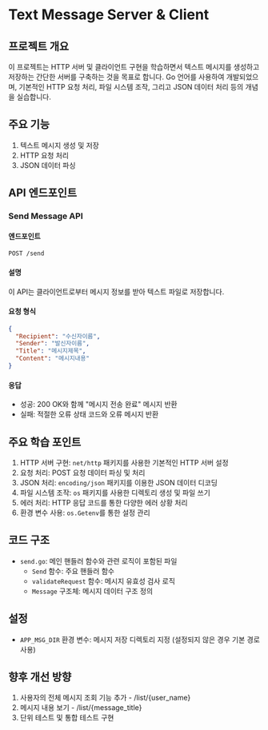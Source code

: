 # Text Message Server & Client

## 프로젝트 개요
이 프로젝트는 HTTP 서버 및 클라이언트 구현을 학습하면서 텍스트 메시지를 생성하고 저장하는 간단한 서버를 구축하는 것을 목표로 합니다. Go 언어를 사용하여 개발되었으며, 기본적인 HTTP 요청 처리, 파일 시스템 조작, 그리고 JSON 데이터 처리 등의 개념을 실습합니다.

## 주요 기능
1. 텍스트 메시지 생성 및 저장
2. HTTP 요청 처리
3. JSON 데이터 파싱

## API 엔드포인트

### Send Message API

#### 엔드포인트
`POST /send`

#### 설명
이 API는 클라이언트로부터 메시지 정보를 받아 텍스트 파일로 저장합니다.

#### 요청 형식
```json
{
  "Recipient": "수신자이름",
  "Sender": "발신자이름",
  "Title": "메시지제목",
  "Content": "메시지내용"
}
```

#### 응답
- 성공: 200 OK와 함께 "메시지 전송 완료" 메시지 반환
- 실패: 적절한 오류 상태 코드와 오류 메시지 반환

## 주요 학습 포인트
1. HTTP 서버 구현: `net/http` 패키지를 사용한 기본적인 HTTP 서버 설정
2. 요청 처리: POST 요청 데이터 파싱 및 처리
3. JSON 처리: `encoding/json` 패키지를 이용한 JSON 데이터 디코딩
4. 파일 시스템 조작: `os` 패키지를 사용한 디렉토리 생성 및 파일 쓰기
5. 에러 처리: HTTP 응답 코드를 통한 다양한 에러 상황 처리
6. 환경 변수 사용: `os.Getenv`를 통한 설정 관리

## 코드 구조
- `send.go`: 메인 핸들러 함수와 관련 로직이 포함된 파일
  - `Send` 함수: 주요 핸들러 함수
  - `validateRequest` 함수: 메시지 유효성 검사 로직
  - `Message` 구조체: 메시지 데이터 구조 정의

## 설정
- `APP_MSG_DIR` 환경 변수: 메시지 저장 디렉토리 지정 (설정되지 않은 경우 기본 경로 사용)

## 향후 개선 방향
1. 사용자의 전체 메시지 조회 기능 추가 - /list/{user_name}
2. 메시지 내용 보기 - /list/{message_title}
3. 단위 테스트 및 통합 테스트 구현
